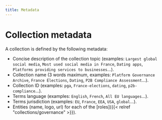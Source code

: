```yaml
---
title: Metadata
---
```


# Collection metadata

A collection is defined by the following metadata:

- Concise description of the collection topic (examples: `Largest global social media`, `Most used social media in France`, `Dating apps`, `Platforms providing services to businesses`…).
- Collection name (3 words maximum, examples: `Platform Governance Archive`, `France Élections`, `Dating`, `P2B Compliance Assessment`…).
- Collection ID (examples: `pga`, `France-elections`, `dating`, `p2b-compliance`…).
- Terms language (examples: `English`, `French`, `All EU languages`…).
- Terms jurisdiction (examples: `EU`, `France`, `EEA`, `USA`, `global`…).
- Entities (name, logo, url) for each of the [roles]({{< relref "collections/governance" >}}).
